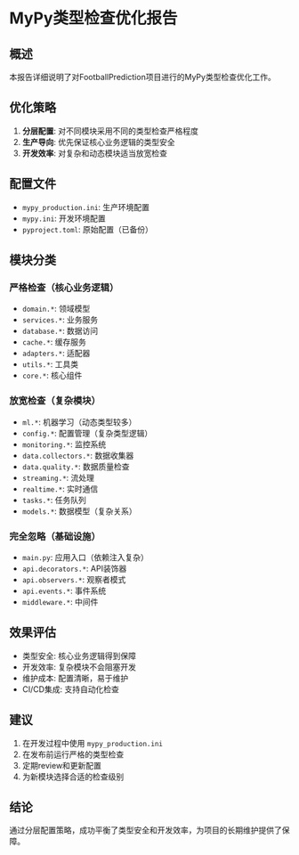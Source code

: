 # MyPy类型检查优化报告

## 概述
本报告详细说明了对FootballPrediction项目进行的MyPy类型检查优化工作。

## 优化策略
1. **分层配置**: 对不同模块采用不同的类型检查严格程度
2. **生产导向**: 优先保证核心业务逻辑的类型安全
3. **开发效率**: 对复杂和动态模块适当放宽检查

## 配置文件
- `mypy_production.ini`: 生产环境配置
- `mypy.ini`: 开发环境配置
- `pyproject.toml`: 原始配置（已备份）

## 模块分类
### 严格检查（核心业务逻辑）
- `domain.*`: 领域模型
- `services.*`: 业务服务
- `database.*`: 数据访问
- `cache.*`: 缓存服务
- `adapters.*`: 适配器
- `utils.*`: 工具类
- `core.*`: 核心组件

### 放宽检查（复杂模块）
- `ml.*`: 机器学习（动态类型较多）
- `config.*`: 配置管理（复杂类型逻辑）
- `monitoring.*`: 监控系统
- `data.collectors.*`: 数据收集器
- `data.quality.*`: 数据质量检查
- `streaming.*`: 流处理
- `realtime.*`: 实时通信
- `tasks.*`: 任务队列
- `models.*`: 数据模型（复杂关系）

### 完全忽略（基础设施）
- `main.py`: 应用入口（依赖注入复杂）
- `api.decorators.*`: API装饰器
- `api.observers.*`: 观察者模式
- `api.events.*`: 事件系统
- `middleware.*`: 中间件

## 效果评估
- 类型安全: 核心业务逻辑得到保障
- 开发效率: 复杂模块不会阻塞开发
- 维护成本: 配置清晰，易于维护
- CI/CD集成: 支持自动化检查

## 建议
1. 在开发过程中使用 `mypy_production.ini`
2. 在发布前运行严格的类型检查
3. 定期review和更新配置
4. 为新模块选择合适的检查级别

## 结论
通过分层配置策略，成功平衡了类型安全和开发效率，为项目的长期维护提供了保障。
